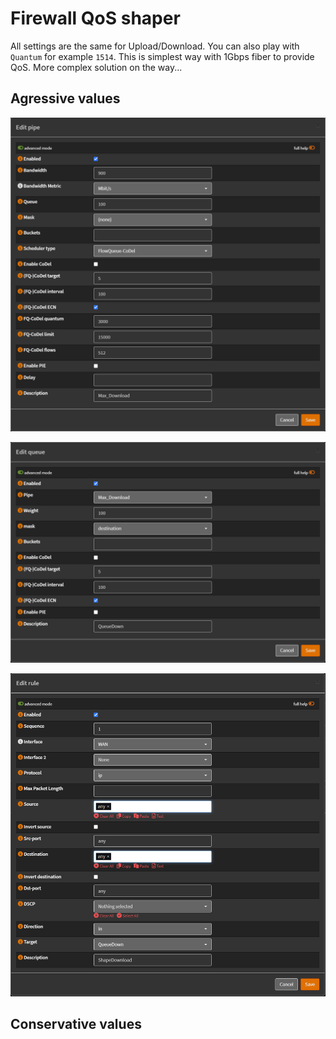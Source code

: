 # Firewall QoS shaper
All settings are the same for Upload/Download. You can also play with `Quantum` for example `1514`. This is simplest way with 1Gbps fiber to provide QoS. More complex solution on the way...

## Agressive values
![alt text](https://github.com/nightcomdev/opnsense/blob/main/QoS/images/pipe.PNG "Pipe Download")

![alt text](https://github.com/nightcomdev/opnsense/blob/main/QoS/images/queue.PNG "Queue Download")

![alt text](https://github.com/nightcomdev/opnsense/blob/main/QoS/images/rules.PNG "Rules Download")

## Conservative values




